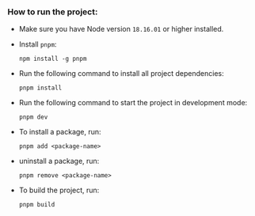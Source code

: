 ### How to run the project:

- Make sure you have Node version `18.16.01` or higher installed.


- Install `pnpm`:
    ```
    npm install -g pnpm
    ```

- Run the following command to install all project dependencies:
    ```
    pnpm install
    ```

- Run the following command to start the project in development mode:
    ```
    pnpm dev
    ```

- To install a package, run:
    ```
    pnpm add <package-name>
    ```

-  uninstall a package, run:
    ```
    pnpm remove <package-name>
    ```

- To build the project, run:
    ```
    pnpm build
    ```